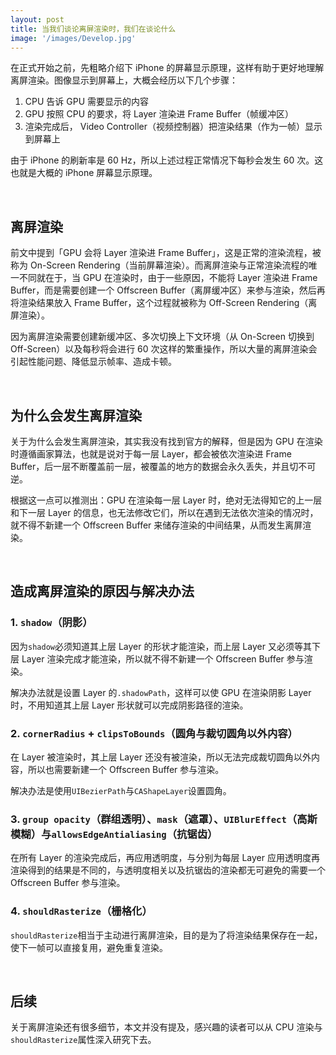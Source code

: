 ```yaml
---
layout: post
title: 当我们谈论离屏渲染时，我们在谈论什么
image: '/images/Develop.jpg'
---
```


在正式开始之前，先粗略介绍下 iPhone 的屏幕显示原理，这样有助于更好地理解离屏渲染。图像显示到屏幕上，大概会经历以下几个步骤：

1. CPU 告诉 GPU 需要显示的内容
2. GPU 按照 CPU 的要求，将 Layer 渲染进 Frame Buffer（帧缓冲区）
3. 渲染完成后， Video Controller（视频控制器）把渲染结果（作为一帧）显示到屏幕上

由于 iPhone 的刷新率是 60 Hz，所以上述过程正常情况下每秒会发生 60 次。这也就是大概的 iPhone 屏幕显示原理。

<br/>

## 离屏渲染

前文中提到「GPU 会将 Layer 渲染进 Frame Buffer」，这是正常的渲染流程，被称为 On-Screen Rendering（当前屏幕渲染）。而离屏渲染与正常渲染流程的唯一不同就在于，当 GPU 在渲染时，由于一些原因，不能将 Layer 渲染进 Frame Buffer，而是需要创建一个 Offscreen Buffer（离屏缓冲区）来参与渲染，然后再将渲染结果放入 Frame Buffer，这个过程就被称为 Off-Screen Rendering（离屏渲染）。

因为离屏渲染需要创建新缓冲区、多次切换上下文环境（从 On-Screen 切换到 Off-Screen）以及每秒将会进行 60 次这样的繁重操作，所以大量的离屏渲染会引起性能问题、降低显示帧率、造成卡顿。

<br/>

## 为什么会发生离屏渲染

关于为什么会发生离屏渲染，其实我没有找到官方的解释，但是因为 GPU 在渲染时遵循画家算法，也就是说对于每一层 Layer，都会被依次渲染进 Frame Buffer，后一层不断覆盖前一层，被覆盖的地方的数据会永久丢失，并且切不可逆。

根据这一点可以推测出：GPU 在渲染每一层 Layer 时，绝对无法得知它的上一层和下一层 Layer 的信息，也无法修改它们，所以在遇到无法依次渲染的情况时，就不得不新建一个 Offscreen Buffer 来储存渲染的中间结果，从而发生离屏渲染。

<br/>

## 造成离屏渲染的原因与解决办法

### 1. `shadow`（阴影）
因为`shadow`必须知道其上层 Layer 的形状才能渲染，而上层 Layer 又必须等其下层 Layer 渲染完成才能渲染，所以就不得不新建一个 Offscreen Buffer 参与渲染。

解决办法就是设置 Layer 的`.shadowPath`，这样可以使 GPU 在渲染阴影 Layer 时，不用知道其上层 Layer 形状就可以完成阴影路径的渲染。

### 2. `cornerRadius` + `clipsToBounds`（圆角与裁切圆角以外内容）
在 Layer 被渲染时，其上层 Layer 还没有被渲染，所以无法完成裁切圆角以外内容，所以也需要新建一个 Offscreen Buffer 参与渲染。

解决办法是使用`UIBezierPath`与`CAShapeLayer`设置圆角。

### 3. `group opacity`（群组透明）、`mask`（遮罩）、`UIBlurEffect`（高斯模糊）与`allowsEdgeAntialiasing`（抗锯齿）
在所有 Layer 的渲染完成后，再应用透明度，与分别为每层 Layer 应用透明度再渲染得到的结果是不同的，与透明度相关以及抗锯齿的渲染都无可避免的需要一个 Offscreen Buffer 参与渲染。

### 4. `shouldRasterize`（栅格化）
`shouldRasterize`相当于主动进行离屏渲染，目的是为了将渲染结果保存在一起，使下一帧可以直接复用，避免重复渲染。

<br/>

## 后续
关于离屏渲染还有很多细节，本文并没有提及，感兴趣的读者可以从 CPU 渲染与 `shouldRasterize`属性深入研究下去。
